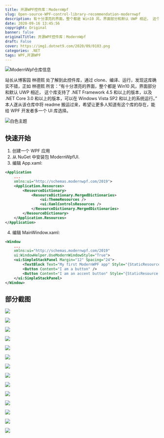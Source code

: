 ```yaml
---
title: 开源WPF控件库：ModernWpf
slug: Open-source-WPF-control-library-recommendation-modernwpf
description: 有十分漂亮的界面，整个都是 Win10 风，界面部分和默认 UWP 相近， 这个库支持了 .NET Framework 4.5 和以上的版本，以及 .NET Core 3.0 和以上的版本，可以在 Windows Vista SP2 和以上的系统运行。
date: 2020-09-16 13:45:56
copyright: Original
banner: false
originalTitle: 开源WPF控件库：ModernWpf
draft: False
cover: https://img1.dotnet9.com/2020/09/0103.png
categories: .NET
tags: WPF,开源WPF
---
```


![ModernWpf仓库信息](https://img1.dotnet9.com/2020/09/0101.png)

站长从博客园 林德熙 处了解到此控件库，通过 clone、编译、运行，发现这库确实不错，正如 林德熙 所言：“有十分漂亮的界面，整个都是 Win10 风，界面部分和默认 UWP 相近， 这个库支持了 .NET Framework 4.5 和以上的版本，以及 .NET Core 3.0 和以上的版本，可以在 Windows Vista SP2 和以上的系统运行。” 本人遂从该仓库中将 readme 搬运过来，希望让更多人知道有这个库的存在，能给 WPF 开发者多一个 UI 库选择。

![白色主题](https://img1.dotnet9.com/2020/09/0102.png)

## 快速开始

1. 创建一个 WPF 应用
2. 从 NuGet 中安装包 ModernWpfUI.
3. 编辑 App.xaml:

```xml
<Application
    ...
    xmlns:ui="http://schemas.modernwpf.com/2019">
    <Application.Resources>
        <ResourceDictionary>
            <ResourceDictionary.MergedDictionaries>
                <ui:ThemeResources />
                <ui:XamlControlsResources />
            </ResourceDictionary.MergedDictionaries>
        </ResourceDictionary>
    </Application.Resources>
</Application>
```

4. 编辑 MainWindow.xaml:

```xml
<Window
    ...
    xmlns:ui="http://schemas.modernwpf.com/2019"
    ui:WindowHelper.UseModernWindowStyle="True">
    <ui:SimpleStackPanel Margin="12" Spacing="24">
        <TextBlock Text="My first ModernWPF app" Style="{StaticResource HeaderTextBlockStyle}" />
        <Button Content="I am a button" />
        <Button Content="I am an accent button" Style="{StaticResource AccentButtonStyle}" />
    </ui:SimpleStackPanel>
</Window>
```

## 部分截图

![](https://img1.dotnet9.com/2020/09/0103.png)

![](https://img1.dotnet9.com/2020/09/0104.png)

![](https://img1.dotnet9.com/2020/09/0105.png)

![](https://img1.dotnet9.com/2020/09/0106.png)

![](https://img1.dotnet9.com/2020/09/0107.png)

![](https://img1.dotnet9.com/2020/09/0108.png)

![](https://img1.dotnet9.com/2020/09/0109.png)

![](https://img1.dotnet9.com/2020/09/0110.png)

![](https://img1.dotnet9.com/2020/09/0111.png)

![](https://img1.dotnet9.com/2020/09/0112.png)

![](https://img1.dotnet9.com/2020/09/0113.png)

![](https://img1.dotnet9.com/2020/09/0114.png)

![](https://img1.dotnet9.com/2020/09/0115.png)

![](https://img1.dotnet9.com/2020/09/0116.png)
